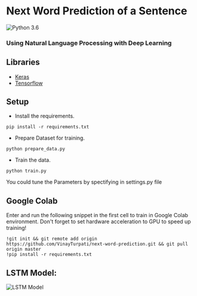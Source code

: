 # Next Word Prediction of a Sentence

![Python 3.6](https://img.shields.io/badge/python-3.6-blue.svg)
### Using Natural Language Processing with Deep Learning
## Libraries
- [Keras](https://keras.io/)
- [Tensorflow](https://www.tensorflow.org/)
## Setup
- Install the requirements.

```pip install -r requirements.txt```

- Prepare Dataset for training.

```python prepare_data.py```

- Train the data.

```python train.py```

You could tune the Parameters by spectifying in settings.py file

## Google Colab
Enter and run the following snippet in the first cell to train in Google Colab environment. Don't forget to set hardware acceleration to GPU to speed up training!

```
!git init && git remote add origin https://github.com/VinayTurpati/next-word-prediction.git && git pull origin master
!pip install -r requirements.txt
```

## LSTM Model:
![LSTM Model](data/model.png)
